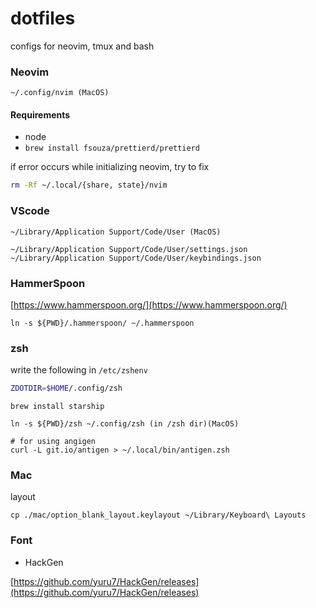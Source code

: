 # dotfiles

configs for neovim, tmux and bash

### Neovim

```
~/.config/nvim (MacOS)
```

#### Requirements

- node
- `brew install fsouza/prettierd/prettierd`

if error occurs while initializing neovim, try to fix

```bash
rm -Rf ~/.local/{share, state}/nvim
```

### VScode

```
~/Library/Application Support/Code/User (MacOS)

~/Library/Application Support/Code/User/settings.json
~/Library/Application Support/Code/User/keybindings.json
```

### HammerSpoon

[https://www.hammerspoon.org/](https://www.hammerspoon.org/)

```
ln -s ${PWD}/.hammerspoon/ ~/.hammerspoon
```

### zsh

write the following in `/etc/zshenv`

```bash
ZDOTDIR=$HOME/.config/zsh
```

```
brew install starship

ln -s ${PWD}/zsh ~/.config/zsh (in /zsh dir)(MacOS)

# for using angigen
curl -L git.io/antigen > ~/.local/bin/antigen.zsh
```

### Mac

layout

```
cp ./mac/option_blank_layout.keylayout ~/Library/Keyboard\ Layouts
```

### Font

- HackGen

[https://github.com/yuru7/HackGen/releases](https://github.com/yuru7/HackGen/releases)
